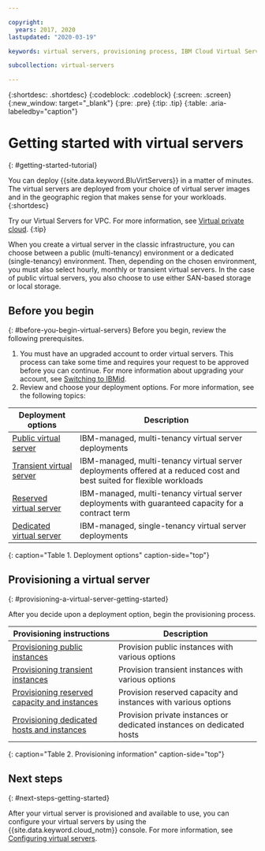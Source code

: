 ```yaml
---

copyright:
  years: 2017, 2020
lastupdated: "2020-03-19"

keywords: virtual servers, provisioning process, IBM Cloud Virtual Servers, virtual machines

subcollection: virtual-servers

---
```


{:shortdesc: .shortdesc}
{:codeblock: .codeblock}
{:screen: .screen}
{:new_window: target="_blank"}
{:pre: .pre}
{:tip: .tip}
{:table: .aria-labeledby="caption"}

# Getting started with virtual servers
{: #getting-started-tutorial}

You can deploy {{site.data.keyword.BluVirtServers}} in a matter of minutes. The virtual servers are deployed from your choice of virtual server images and in the geographic region that makes sense for your workloads.
{:shortdesc}

Try our Virtual Servers for VPC. For more information, see [Virtual private cloud](/docs/vpc?topic=vpc-getting-started).
{:tip}

When you create a virtual server in the classic infrastructure, you can choose between a public (multi-tenancy) environment or a dedicated (single-tenancy) environment. Then, depending on the chosen environment, you must also select hourly, monthly or transient virtual servers. In the case of public virtual servers, you also choose to use either SAN-based storage or local storage.

## Before you begin
{: #before-you-begin-virtual-servers}
Before you begin, review the following prerequisites.

  1. You must have an upgraded account to order virtual servers. This process can take some time and requires your request to be approved before you can continue. For more information about upgrading your account, see [Switching to IBMid](/docs/account?topic=account-unifyingaccounts#unifyingaccounts).
  2. Review and choose your deployment options. For more information, see the following topics:

|              Deployment options                           |  Description                                        |
| --------------------------------------------------------- | --------------------------------------------------- |
|[Public virtual server](/docs/vsi?topic=virtual-servers-about-public-virtual-servers#about-public-virtual-servers)            | IBM-managed, multi-tenancy virtual server deployments|
|[Transient virtual server](/docs/vsi?topic=virtual-servers-transient-virtual-servers#transient-virtual-servers)| IBM-managed, multi-tenancy virtual server deployments offered at a reduced cost and best suited for flexible workloads |
|[Reserved virtual server](/docs/vsi?topic=virtual-servers-about-reserved-virtual-servers#about-reserved-virtual-servers)  | IBM-managed, multi-tenancy virtual server deployments with guaranteed capacity for a contract term |
|[Dedicated virtual server](/docs/vsi?topic=virtual-servers-dedicated-virtual-servers)      | IBM-managed, single-tenancy virtual server deployments            |
{: caption="Table 1. Deployment options" caption-side="top"} 

## Provisioning a virtual server
{: #provisioning-a-virtual-server-getting-started}

After you decide upon a deployment option, begin the provisioning process.

|              Provisioning instructions                                         |  Description                                            |
| -------------------------------------------------------------------------- | ------------------------------------------------------- |
|[Provisioning public instances](/docs/vsi?topic=virtual-servers-ordering-vs-public#ordering-vs-public)                | Provision public instances with various options             |
|[Provisioning transient instances](/docs/vsi?topic=virtual-servers-ordering-vs-transient#ordering-vs-transient)                | Provision transient instances with various options            |
|[Provisioning reserved capacity and instances](/docs/vsi?topic=virtual-servers-provisioning-reserved-capacity-and-instances#provisioning-reserved-capacity-and-instances)            | Provision reserved capacity and instances with various options |
|[Provisioning dedicated hosts and instances](/docs/vsi?topic=virtual-servers-provisioning-dedicated-hosts-instances) | Provision private instances or dedicated instances on dedicated hosts|
{: caption="Table 2. Provisioning information" caption-side="top"}

## Next steps
{: #next-steps-getting-started}

After your virtual server is provisioned and available to use, you can configure your virtual servers by using the
{{site.data.keyword.cloud_notm}} console. For more information, see [Configuring virtual servers](/docs/vsi?topic=virtual-servers-configuring-virtual-servers#configuring-virtual-servers).
